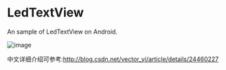 # LedTextView
An sample of LedTextView on Android.</br>  

![image](https://github.com/VectorYi/LedTextView/raw/master/screenshots/screenshot1.png)</br>  

中文详细介绍可参考:http://blog.csdn.net/vector_yi/article/details/24460227
